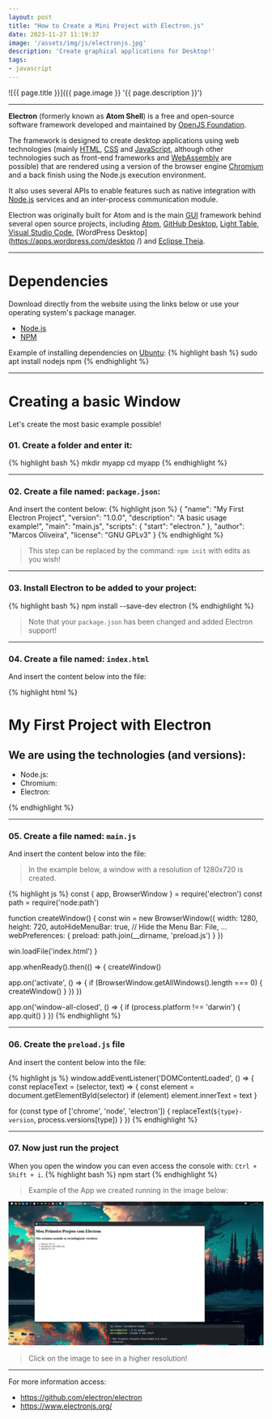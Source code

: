 ```yaml
---
layout: post
title: "How to Create a Mini Project with Electron.js"
date: 2023-11-27 11:19:37
image: '/assets/img/js/electronjs.jpg'
description: 'Create graphical applications for Desktop!'
tags:
- javascript
---
```


![{{ page.title }}]({{ page.image }} '{{ page.description }}')

---

**Electron** (formerly known as **Atom Shell**) is a free and open-source software framework developed and maintained by [OpenJS Foundation](https://openjsf.org/).

The framework is designed to create desktop applications using web technologies (mainly [HTML](https://terminalroot.com/tags#html), [CSS](https://terminalroot.com/tags#css) and [JavaScript](https://terminalroot.com/tags#javascript), although other technologies such as front-end frameworks and [WebAssembly](https://terminalroot.com/how-to-transform-your-games-into-c-cpp-for-the-web-with-emscripten-sdl2/) are possible) that are rendered using a version of the browser engine [Chromium](https://terminalroot.com/top-10-chrome-extensions-for-developers/) and a back finish using the Node.js execution environment.

It also uses several APIs to enable features such as native integration with [Node.js](https://terminalroot.com/tags#nodejs) services and an inter-process communication module.

Electron was originally built for Atom and is the main [GUI](https://terminalroot.com/tags#gui) framework behind several open source projects, including [Atom](https://pulsar-edit.dev/), [GitHub Desktop](https://desktop.github.com/), [Light Table]( https://github.com/LightTable/LightTable), [Visual Studio Code](https://terminalroot.com/tags#vscode), [WordPress Desktop](https://apps.wordpress.com/desktop /) and [Eclipse Theia](https://theia-ide.org/).

---

# Dependencies
Download directly from the website using the links below or use your operating system's package manager.

+ [Node.js](https://nodejs.org/)
+ [NPM](https://www.npmjs.com/)

Example of installing dependencies on [Ubuntu](https://terminalroot.com/tags#ubuntu):
{% highlight bash %}
sudo apt install nodejs npm
{% endhighlight %}

---

# Creating a basic Window
Let's create the most basic example possible!

### 01. Create a folder and enter it:
{% highlight bash %}
mkdir myapp
cd myapp
{% endhighlight %}

---

### 02. Create a file named: `package.json`:
And insert the content below:
{% highlight json %}
{
   "name": "My First Electron Project",
   "version": "1.0.0",
   "description": "A basic usage example!",
   "main": "main.js",
   "scripts": {
     "start": "electron."
   },
   "author": "Marcos Oliveira",
   "license": "GNU GPLv3"
}
{% endhighlight %}
> This step can be replaced by the command: `npm init` with edits as you wish!

---

### 03. Install Electron to be added to your project:
{% highlight bash %}
npm install --save-dev electron
{% endhighlight %}
> Note that your `package.json` has been changed and added Electron support!

---

### 04. Create a file named: `index.html`
And insert the content below into the file:

{% highlight html %}
<!DOCTYPE html>
<html>
   <head>
     <meta charset="UTF-8">
     <meta http-equiv="Content-Security-Policy" content="default-src 'self'; script-src 'self'">
     <title>My First Project with Electron</title>
   </head>
   <body>
     <h1>My First Project with Electron</h1>
     <h2>We are using the technologies (and versions):</h2>
     <ul>
       <li>Node.js: <span id="node-version"></span></li>
       <li>Chromium: <span id="chrome-version"></span></li>
       <li>Electron: <span id="electron-version"></span></li>
     </ul>
   </body>
</html>
{% endhighlight %}

---

### 05. Create a file named: `main.js`
And insert the content below into the file:
> In the example below, a window with a resolution of 1280x720 is created.

{% highlight js %}
const { app, BrowserWindow } = require('electron')
const path = require('node:path')

function createWindow() {
   const win = new BrowserWindow({
     width: 1280,
     height: 720,
     autoHideMenuBar: true, // Hide the Menu Bar: File, ...
     webPreferences: {
       preload: path.join(__dirname, 'preload.js')
     }
   })

   win.loadFile('index.html')
}

app.whenReady().then(() => {
   createWindow()

   app.on('activate', () => {
     if (BrowserWindow.getAllWindows().length === 0) {
       createWindow()
     }
   })
})

app.on('window-all-closed', () => {
   if (process.platform !== 'darwin') {
     app.quit()
   }
})
{% endhighlight %}

---

### 06. Create the `preload.js` file
And insert the content below into the file:

{% highlight js %}
window.addEventListener('DOMContentLoaded', () => {
   const replaceText = (selector, text) => {
     const element = document.getElementById(selector)
     if (element) element.innerText = text
   }

   for (const type of ['chrome', 'node', 'electron']) {
     replaceText(`${type}-version`, process.versions[type])
   }
})
{% endhighlight %}

---

### 07. Now just run the project
When you open the window you can even access the console with: `Ctrl + Shift + i`.
{% highlight bash %}
npm start
{% endhighlight %}
> Example of the App we created running in the image below:

[![My App Electron](/assets/img/js/myapp-electron.jpg)](/assets/img/js/myapp-electron.jpg)
> Click on the image to see in a higher resolution!

---

For more information access:
+ <https://github.com/electron/electron>
+ <https://www.electronjs.org/>



